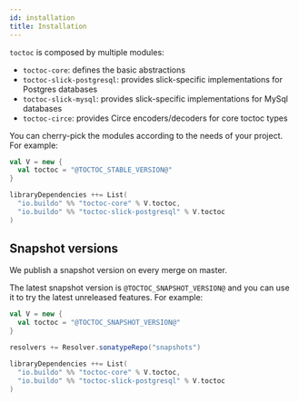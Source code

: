 ```yaml
---
id: installation
title: Installation
---
```


`toctoc` is composed by multiple modules:

- `toctoc-core`: defines the basic abstractions
- `toctoc-slick-postgresql`: provides slick-specific implementations for
  Postgres databases
- `toctoc-slick-mysql`: provides slick-specific implementations for MySql
  databases
- `toctoc-circe`: provides Circe encoders/decoders for core toctoc types

You can cherry-pick the modules according to the needs of your project. For
example:

```scala
val V = new {
  val toctoc = "@TOCTOC_STABLE_VERSION@"
}

libraryDependencies ++= List(
  "io.buildo" %% "toctoc-core" % V.toctoc,
  "io.buildo" %% "toctoc-slick-postgresql" % V.toctoc
)
```

## Snapshot versions

We publish a snapshot version on every merge on master.

The latest snapshot version is `@TOCTOC_SNAPSHOT_VERSION@` and you can use it to
try the latest unreleased features. For example:

```scala
val V = new {
  val toctoc = "@TOCTOC_SNAPSHOT_VERSION@"
}

resolvers += Resolver.sonatypeRepo("snapshots")

libraryDependencies ++= List(
  "io.buildo" %% "toctoc-core" % V.toctoc,
  "io.buildo" %% "toctoc-slick-postgresql" % V.toctoc
)
```
